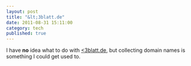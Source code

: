 ```yaml
---
layout: post
title: "&lt;3blatt.de"
date: 2011-08-31 15:11:00
category: tech
published: true
---
```

I have **no** idea what to do with [&lt;3blatt.de](http://kleinerdreiblatt.de/), but collecting domain names is something I could get used to.
